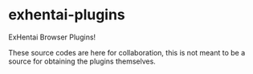 exhentai-plugins
================

ExHentai Browser Plugins!

These source codes are here for collaboration, this is not meant to be a source for obtaining the plugins themselves.
